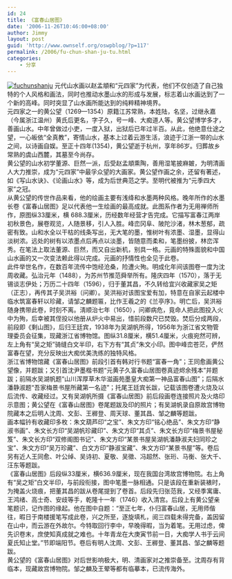 ```yaml
---
id: 24
title: 《富春山居图》
date: '2006-11-26T10:46:00+08:00'
author: Jimmy
layout: post
guid: 'http://www.ownself.org/oswpblog/?p=117'
permalink: /2006/fu-chun-shan-ju-tu.html
categories:
    - 分享
---
```


[![fuchunshanju](http://www.ownself.org/blog/wp-content/uploads/2010/8897590a94e1_D624/fuchunshanju_thumb.jpg "fuchunshanju")](http://www.ownself.org/blog/wp-content/uploads/2010/8897590a94e1_D624/fuchunshanju.jpg) 元代山水画以赵孟頫和“元四家”为代表，他们不仅创造了自己独特的个人风格和画法，同时也推动水墨山水的形成与发展，标志着山水画达到了一个新的高峰。同时突显了山水画所能达到的纯粹精神境界。   
 元四家之一的黄公望（1269—1354）原籍江苏常熟，本姓陆，名坚，过继永嘉（今属浙江温州）黄氏后更名，字子久，号一峰、大痴道人等。黄公望博学多才，善画山水。中年曾做过小吏，一度入狱，出狱后已年过半百。从此，他绝意仕途之望，一心皈依“全真教”，寄情山水，基本上过着云游生活，浪迹于江浙一带的山水之间，以诗画自娱。至正十四年(1354)，黄公望逝于杭州，享年86岁。归葬故乡常熟的虞山西麓，其墓至今尚存。   
 黄公望的山水初学董源、巨然一派，后受赵孟頫熏陶，善用湿笔披麻皴，为明清画人大力推崇，成为“元四家”中最孚众望的大画家。黄公望作画之余，还留有著述，如《写山水诀》、《论画山水》等，成为后世典范之学。至明代被推为“元季四大家”之冠。   
 从黄公望的传世作品来看，他的绘画主要有浅绛和水墨两种风格。晚年所作的水墨长卷《富春山居图》足以代表他一生绘画的最高成就。此图系作者为无用禅师所作，原图纵33厘米，横 688.3厘米，历经数年经营才告完成。它描写富春江两岸初秋景色，展卷观览，人随景移，引人入胜。峰峦冈阜、陂陀沙渚，林木葱郁，疏密有致。山和水全以干枯的线条写出，无大笔的墨，惟树叶有浓墨、湿墨，显得山淡树浓。远处的树有以浓墨点后再点以淡墨，皆随意而柔和，笔墨纷披，林峦浑秀。在笔法上取法董源、巨然，而又自出新机，别具一格。元画的特殊面貌和中国山水画的又一次变法赖此得以完成。元画的抒情性也全见于此卷。   
 此件举世名作，在数百年流传中饱经沧桑，险遭火殉。明成化年间该图卷一度为沈周收藏。弘治元年（1488），为苏州节推范舜举所有。隆庆四年（1570），落于无锡谈志伊处；万历二十四年（1596），归于董其昌，不久转给宜兴收藏家吴之矩（正志），再传其子吴洪裕（问卿）。吴洪裕对该图宝爱有加，特意在自家云起楼中临水筑富春轩以珍藏，请邹之麟题匾，比作王羲之的《兰亭序》。明亡后，吴洪裕随身携带此卷，时刻不离。淸顺治七年（1650），问卿病危，竟命人把此图投入火中为殉，后幸被其侄投以他册从炉火中易出，惜前段数尺已焚毁。焚后分成两段，前段即《剩山图》，后归王廷宾，1938年为吴湖帆所得，1956年为浙江省文物管理委员会征集，现藏浙江省博物馆。图纵31.8厘米，横51.4厘米，火痕宛然可辨，左上角有“吴之矩”骑缝白文半印，右下方有“其贞”朱文小印。图中峰峦苍茫，俨然富春在望，充分反映出大痴优美洗练的独特风格。   
 浙江省博物馆藏《富春山居图》前段引首有韩对行书题“富春一角”；王同愈画黄公望像，并题跋；又引首沈尹墨楷书题“元黄子久富春山居图卷真迹烬余残本”并题跋；前隔水吴湖帆题“山川浑厚草木华滋画苑墨皇大痴第一神品富春山图”；后隔水潘静淑题“吾家梅景书屋所藏第一名迹”；托尾王廷宾长跋，记载该图卷遭火烧及以后流传、收藏经过。又有吴湖帆所摄《富春山居图》前后段画卷连接照片及火烙印示意图；黄公望在《富春山居图》卷尾题跋及印的照片；有吴湖帆录自原故宫博物院藏本之后明人沈周、文彭、王稺登、周天球、董其昌、邹之麟等题跋。   
 画本幅钤有收藏印多枚：朱文葫芦印“之宝”、朱文方印“铭心绝品”、朱文方印“静淑书画”、朱文长方印“吴湖帆珍藏印”、朱文方印“其贞”、朱文长方印“梅景书屋秘笈”、朱文长方印“双修阁图书记”、朱文方印“某景书屋吴湖帆潘静淑夫妇同珍之宝”、朱文方印“吴万珍藏”、白文方印“静淑宝藏”、朱文方印“某景书屋”等。卷后另有近人王同愈、叶公绰、吴诗初、夏敬、吴徵、冯超然、张珩、马衡、张大千、汪东等题跋。   
 《富春山居图》后段纵33厘米，横636.9厘米，现在我国台湾故宫博物院。右上角有“吴之矩”白文半印，与前段衔接，图中笔墨一脉相通。只是该段在重新装裱时，为掩盖火烧痕，把董其昌的跋从卷尾提到了卷首。后段先归张范我，又经季寓庸、王鸿绪、高士奇、安歧等手，乾隆十一年（1746）收入清宫。后段上有黄公望亲笔题识，记作图的缘起。他在图中自题：“至正七年，仆归富春山居，无用师偕往，暇日于南楼援笔写成此卷，兴之所至，逐旋填札，阅三四载未得完备，盖因留在山中，而云游在外故尔。今特取回行李中，早晚得暇，当为着笔。无用过虑，俾先识卷末，庶使知真成就之难也。十年青龙在大庚寅节前一日，大痴学人书于云间夏氏知止堂。”节即端阳节。卷后有明人沈周、文彭、王稺登、董其昌、邹之麟等题跋。   
 黄公望的《富春山居图》对后世影响极大，明、清画家对之推崇备至。沈周存有背临本，现藏故宫博物院。邹之麟及王翚等都有临摹本，已流传海外。